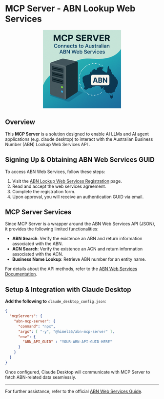 # MCP Server - ABN Lookup Web Services

<p align="center">
  <img src="https://github.com/Himel55/abn-mcp-server/blob/main/images/logo.png" alt="MCP Server Logo" width="256" height="256">
</p>

## Overview
This **MCP Server** is a solution designed to enable AI LLMs and AI agent applications (e.g. claude desktop) to interact with the Australian Business Number (ABN) Lookup Web Services API .

## Signing Up & Obtaining ABN Web Services GUID
To access ABN Web Services, follow these steps:
1. Visit the [ABN Lookup Web Services Registration](https://abr.business.gov.au/Documentation/WebServiceRegistration) page.
2. Read and accept the web services agreement.
3. Complete the registration form.
4. Upon approval, you will receive an authentication GUID via email.

## MCP Server Services
Since MCP Server is a wrapper around the ABN Web Services API (JSON), it provides the following limited functionalities:
- **ABN Search**: Verify the existence an ABN and return information associated with the ABN.
- **ACN Search**: Verify the existence an ACN and return information associated with the ACN.
- **Business Name Lookup**: Retrieve ABN number for an entity name.

For details about the API methods, refer to the [ABN Web Services Documentation](https://abr.business.gov.au/json/).

## Setup & Integration with Claude Desktop

**Add the following to** `claude_desktop_config.json`:

```json
{
  "mcpServers": {
    "abn-mcp-server": {
      "command": "npx",
      "args": [ "-y", "@himel55/abn-mcp-server" ],
      "env": {
        "ABN_API_GUID" : "YOUR-ABN-API-GUID-HERE"
      }
    }
  }
}
```

Once configured, Claude Desktop will communicate with MCP Server to fetch ABN-related data seamlessly.

---

For further assistance, refer to the official [ABN Web Services Guide](https://abr.business.gov.au/Documentation/Default).
